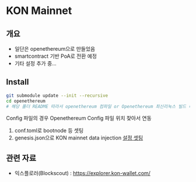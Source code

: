 # KON Mainnet
## 개요
- 일단은 openethereum으로 만들었음
- smartcontract 기반 PoA로 전환 예정
- 기타 설정 추가 중...

## Install
```bash
git submodule update --init --recursive
cd openethereum
# 해당 폴더 README 따라서 openethereum 컴파일 or Openethereum 최신리눅스 빌드 바이너리 파일 다운로드
```

Config 파일의 경우 Openethereum Config 파일 위치 찾아서 연동
1. conf.toml로 bootnode 등 셋팅
2. genesis.json으로 KON mainnet data injection
[설정 셋팅](https://openethereum.github.io/Configuring-OpenEthereum)


## 관련 자료
- 익스플로러(Blockscout) : https://explorer.kon-wallet.com/
